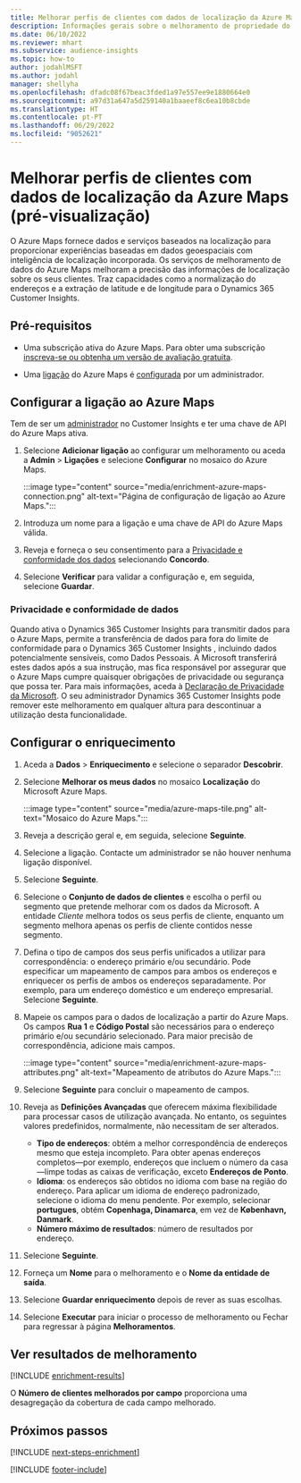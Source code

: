 ```yaml
---
title: Melhorar perfis de clientes com dados de localização da Azure Maps (pré-visualização)
description: Informações gerais sobre o melhoramento de propriedade do Azure Maps.
ms.date: 06/10/2022
ms.reviewer: mhart
ms.subservice: audience-insights
ms.topic: how-to
author: jodahlMSFT
ms.author: jodahl
manager: shellyha
ms.openlocfilehash: dfadc08f67beac3fded1a97e557ee9e1880664e0
ms.sourcegitcommit: a97d31a647a5d259140a1baaeef8c6ea10b8cbde
ms.translationtype: HT
ms.contentlocale: pt-PT
ms.lasthandoff: 06/29/2022
ms.locfileid: "9052621"
---
```

# <a name="enrich-customer-profiles-with-location-data-from-azure-maps-preview"></a>Melhorar perfis de clientes com dados de localização da Azure Maps (pré-visualização)

O Azure Maps fornece dados e serviços baseados na localização para proporcionar experiências baseadas em dados geoespaciais com inteligência de localização incorporada. Os serviços de melhoramento de dados do Azure Maps melhoram a precisão das informações de localização sobre os seus clientes. Traz capacidades como a normalização do endereços e a extração de latitude e de longitude para o Dynamics 365 Customer Insights.

## <a name="prerequisites"></a>Pré-requisitos

- Uma subscrição ativa do Azure Maps. Para obter uma subscrição [inscreva-se ou obtenha um versão de avaliação gratuita](https://azure.microsoft.com/services/azure-maps/).

- Uma [ligação](connections.md) do Azure Maps é [configurada](#configure-the-connection-for-azure-maps) por um administrador.

## <a name="configure-the-connection-for-azure-maps"></a>Configurar a ligação ao Azure Maps

Tem de ser um [administrador](permissions.md#admin) no Customer Insights e ter uma chave de API do Azure Maps ativa.

1. Selecione **Adicionar ligação** ao configurar um melhoramento ou aceda a **Admin** > **Ligações** e selecione **Configurar** no mosaico do Azure Maps.

   :::image type="content" source="media/enrichment-azure-maps-connection.png" alt-text="Página de configuração de ligação ao Azure Maps.":::

1. Introduza um nome para a ligação e uma chave de API do Azure Maps válida.

1. Reveja e forneça o seu consentimento para a [Privacidade e conformidade dos dados](#data-privacy-and-compliance) selecionando **Concordo**.

1. Selecione **Verificar** para validar a configuração e, em seguida, selecione **Guardar**.

### <a name="data-privacy-and-compliance"></a>Privacidade e conformidade de dados

Quando ativa o Dynamics 365 Customer Insights para transmitir dados para o Azure Maps, permite a transferência de dados para fora do limite de conformidade para o Dynamics 365 Customer Insights , incluindo dados potencialmente sensíveis, como Dados Pessoais. A Microsoft transferirá estes dados após a sua instrução, mas fica responsável por assegurar que o Azure Maps cumpre quaisquer obrigações de privacidade ou segurança que possa ter. Para mais informações, aceda à [Declaração de Privacidade da Microsoft](https://go.microsoft.com/fwlink/?linkid=396732).
O seu administrador Dynamics 365 Customer Insights pode remover este melhoramento em qualquer altura para descontinuar a utilização desta funcionalidade.

## <a name="configure-the-enrichment"></a>Configurar o enriquecimento

1. Aceda a **Dados** > **Enriquecimento** e selecione o separador **Descobrir**.

1. Selecione **Melhorar os meus dados** no mosaico **Localização** do Microsoft Azure Maps.

   :::image type="content" source="media/azure-maps-tile.png" alt-text="Mosaico do Azure Maps.":::

1. Reveja a descrição geral e, em seguida, selecione **Seguinte**.

1. Selecione a ligação. Contacte um administrador se não houver nenhuma ligação disponível.

1. Selecione **Seguinte**.

1. Selecione o **Conjunto de dados de clientes** e escolha o perfil ou segmento que pretende melhorar com os dados da Microsoft. A entidade *Cliente* melhora todos os seus perfis de cliente, enquanto um segmento melhora apenas os perfis de cliente contidos nesse segmento.

1. Defina o tipo de campos dos seus perfis unificados a utilizar para correspondência: o endereço primário e/ou secundário. Pode especificar um mapeamento de campos para ambos os endereços e enriquecer os perfis de ambos os endereços separadamente. Por exemplo, para um endereço doméstico e um endereço empresarial. Selecione **Seguinte**.

1. Mapeie os campos para o dados de localização a partir do Azure Maps. Os campos **Rua 1** e **Código Postal** são necessários para o endereço primário e/ou secundário selecionado. Para maior precisão de correspondência, adicione mais campos.

   :::image type="content" source="media/enrichment-azure-maps-attributes.png" alt-text="Mapeamento de atributos do Azure Maps.":::

1. Selecione **Seguinte** para concluir o mapeamento de campos.

1. Reveja as **Definições Avançadas** que oferecem máxima flexibilidade para processar casos de utilização avançada. No entanto, os seguintes valores predefinidos, normalmente, não necessitam de ser alterados.

   - **Tipo de endereços**: obtém a melhor correspondência de endereços mesmo que esteja incompleto. Para obter apenas endereços completos&mdash;por exemplo, endereços que incluem o número da casa&mdash;limpe todas as caixas de verificação, exceto **Endereços de Ponto**.
   - **Idioma**: os endereços são obtidos no idioma com base na região do endereço. Para aplicar um idioma de endereço padronizado, selecione o idioma do menu pendente. Por exemplo, selecionar **portugues**, obtém **Copenhaga, Dinamarca**, em vez de **København, Danmark**.
   - **Número máximo de resultados**: número de resultados por endereço.

1. Selecione **Seguinte**.

1. Forneça um **Nome** para o melhoramento e o **Nome da entidade de saída**.

1. Selecione **Guardar enriquecimento** depois de rever as suas escolhas.

1. Selecione **Executar** para iniciar o processo de melhoramento ou Fechar para regressar à página **Melhoramentos**.

## <a name="view-enrichment-results"></a>Ver resultados de melhoramento

[!INCLUDE [enrichment-results](includes/enrichment-results.md)]

O **Número de clientes melhorados por campo** proporciona uma desagregação da cobertura de cada campo melhorado.

## <a name="next-steps"></a>Próximos passos

[!INCLUDE [next-steps-enrichment](includes/next-steps-enrichment.md)]

[!INCLUDE [footer-include](includes/footer-banner.md)]

